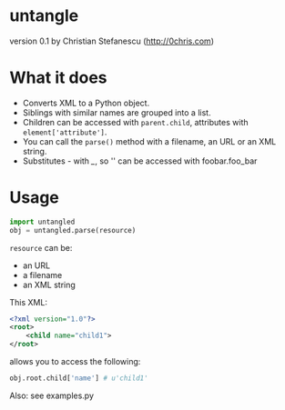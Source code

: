 untangle 
========
version 0.1
by Christian Stefanescu (http://0chris.com)

What it does
============
* Converts XML to a Python object. 
* Siblings with similar names are grouped into a list. 
* Children can be accessed with ``parent.child``, attributes with ``element['attribute']``.
* You can call the ``parse()`` method with a filename, an URL or an XML string.
* Substitutes *-* with *_*, so '<foobar><foo-bar/></foobar>' can be accessed with foobar.foo_bar

Usage
=====

```python
import untangled
obj = untangled.parse(resource)
```

``resource`` can be:
* an URL
* a filename
* an XML string

This XML:

```xml
<?xml version="1.0"?>
<root>
	<child name="child1">
</root>
```
allows you to access the following:

```python
obj.root.child['name'] # u'child1'
```

Also: see examples.py

